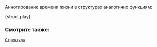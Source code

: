Аннотирование времени жизни в структурах аналогично функциям:

{struct.play}

### Смотрите также:

[`Структуры`][structs]


[structs]: ../../custom_types/structs.html
